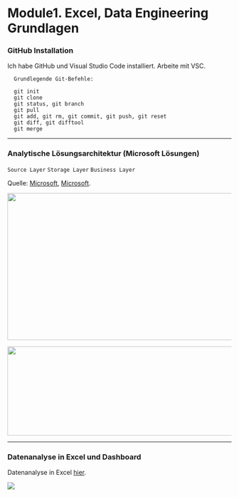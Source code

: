 # Module1. Excel, Data Engineering Grundlagen

### GitHub Installation
Ich habe GitHub und Visual Studio Code installiert. Arbeite mit VSC.

      Grundlegende Git-Befehle:

      git init
      git clone
      git status, git branch
      git pull
      git add, git rm, git commit, git push, git reset
      git diff, git difftool
      git merge
---
### Analytische Lösungsarchitektur (Microsoft Lösungen)

``` Source Layer ```
``` Storage Layer ```
``` Business Layer ```

Quelle: [Microsoft](https://ms-f1-sites-02-we.azurewebsites.net/en-us/story/1642494564702299934-nagelgroup-azure-de), [Microsoft](https://learn.microsoft.com/en-us/power-bi/guidance/center-of-excellence-business-intelligence-solution-architecture).
<p>
<img src= "https://github.com/oksana-da/DE-101/blob/main/img/101.png" width="520" height="330">
</p>

<p>
<img src= "https://github.com/oksana-da/DE-101/blob/main/img/102.png" width="520" height="200">
</p>

---

### Datenanalyse in Excel und Dashboard

Datenanalyse in Excel [hier](https://github.com/oksana-da/DE-101/blob/main/modul1_excel/SolutionSuperStore.xlsx).

<p>
<img src= "https://github.com/oksana-da/DE-101/blob/main/img/103.png">
</p>
